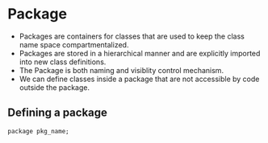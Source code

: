 # Package

- Packages are containers for classes that are used to keep the class name space compartmentalized.
- Packages are stored in a hierarchical manner and are explicitly imported into new class definitions.
- The Package is both naming and visiblity control mechanism.
- We can define classes inside a package that are not accessible by code outside the package.

## Defining a package

```
package pkg_name;
```
